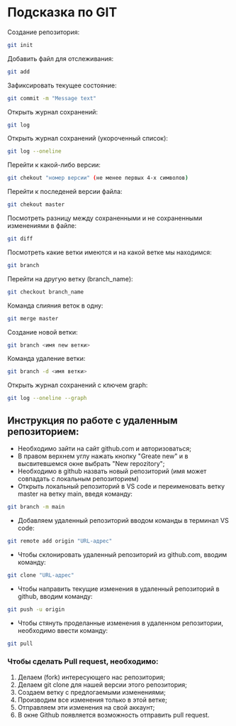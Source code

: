 # Подсказка по GIT

Создание репозитория:
```sh
git init
```
Добавить файл для отслеживания:
```sh
git add
```
Зафиксировать текущее состояние:
```sh
git commit -m "Message text"
```
Открыть журнал сохранений:
```sh
git log
```
Открыть журнал сохранений (укороченный список):
```sh
git log --oneline
```
Перейти к какой-либо версии:
```sh
git chekout "номер версии" (не менее первых 4-х символов)
```
Перейти к последеней версии файла:
```sh
git chekout master
```
Посмотреть разницу между сохраненными и не сохраненными изменениями в файле:
```sh
git diff
```
Посмотреть какие ветки имеются и на какой ветке мы находимся:
```sh
git branch
```
Перейти на другую ветку (branch_name):
```sh
git checkout branch_name
```
Команда слияния веток в одну:
```sh
git merge master
```
Создание новой ветки:
```sh
git branch <имя new ветки>
```
Команда удаление ветки:
```sh
git branch -d <имя ветки>
```
Открыть журнал сохранений с ключем graph:
```sh
git log --oneline --graph
```
## Инструкция по работе с удаленным репозиторием:
* Необходимо зайти на сайт github.com и авторизоваться;
* В правом верхнем углу нажать кнопку "Greate new" и в высвитевшемся окне выбрать "New repozitory";
* Необходимо в github назвать новый репозиторий (имя может совпадать с локальным репозиторием)
* Открыть локальный репозиторий в VS code и переименовать ветку master на ветку main, введя команду:
```sh
git branch -m main
```
* Добавляем удаленный репозиторий вводом команды в терминал VS code:
```sh
git remote add origin "URL-адрес"
```
* Чтобы склонировать удаленный репозиторий из github.com, вводим команду:
```sh
git clone "URL-адрес"
```
* Чтобы направить текущие изменения в удаленный репозиторий в github, вводим команду:
```sh
git push -u origin
```
* Чтобы стянуть проделанные изменения в удаленном репозитории, необходимо ввести команду:
```sh
git pull
```

### Чтобы сделать Pull request, необходимо:
1. Делаем (fork) интересующего нас репозитория;
2. Делаем git clone для нашей версии этого репозитория;
3. Создаем ветку с предлогаемыми изменениями;
4. Производим все изменения только в этой ветке;
5. Отправляем эти изменения на свой аккаунт;
6. В окне Github появляется возможность отправить pull request.
